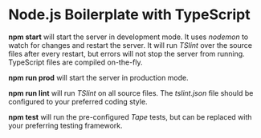 # Node.js Boilerplate with TypeScript

**npm start** will start the server in development mode. It uses *nodemon* to watch for changes and restart the server.
It will run *TSlint* over the source files after every restart, but errors will not stop the server from running.
TypeScript files are compiled on-the-fly.

**npm run prod** will start the server in production mode.

**npm run lint** will run *TSlint* on all source files.
The *tslint.json* file should be configured to your preferred coding style.

**npm test** will run the pre-configured *Tape* tests, but can be replaced with your preferring testing framework.
